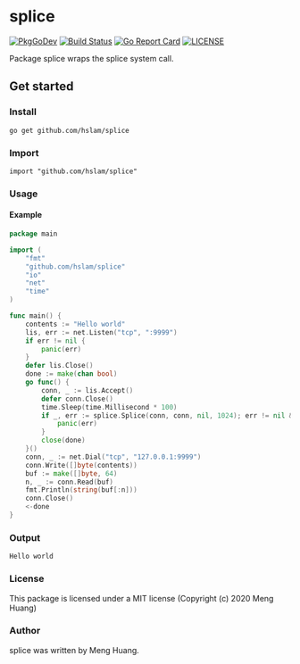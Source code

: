 # splice
[![PkgGoDev](https://pkg.go.dev/badge/github.com/hslam/splice)](https://pkg.go.dev/github.com/hslam/splice)
[![Build Status](https://travis-ci.org/hslam/splice.svg?branch=master)](https://travis-ci.org/hslam/splice)
[![Go Report Card](https://goreportcard.com/badge/github.com/hslam/splice)](https://goreportcard.com/report/github.com/hslam/splice)
[![LICENSE](https://img.shields.io/github/license/hslam/splice.svg?style=flat-square)](https://github.com/hslam/splice/blob/master/LICENSE)

Package splice wraps the splice system call.

## Get started

### Install
```
go get github.com/hslam/splice
```
### Import
```
import "github.com/hslam/splice"
```
### Usage
#### Example
```go
package main

import (
	"fmt"
	"github.com/hslam/splice"
	"io"
	"net"
	"time"
)

func main() {
	contents := "Hello world"
	lis, err := net.Listen("tcp", ":9999")
	if err != nil {
		panic(err)
	}
	defer lis.Close()
	done := make(chan bool)
	go func() {
		conn, _ := lis.Accept()
		defer conn.Close()
		time.Sleep(time.Millisecond * 100)
		if _, err := splice.Splice(conn, conn, nil, 1024); err != nil && err != io.EOF {
			panic(err)
		}
		close(done)
	}()
	conn, _ := net.Dial("tcp", "127.0.0.1:9999")
	conn.Write([]byte(contents))
	buf := make([]byte, 64)
	n, _ := conn.Read(buf)
	fmt.Println(string(buf[:n]))
	conn.Close()
	<-done
}
```

### Output
```
Hello world
```

### License
This package is licensed under a MIT license (Copyright (c) 2020 Meng Huang)


### Author
splice was written by Meng Huang.


